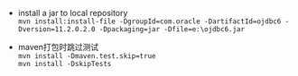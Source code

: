 + install a jar to local repository   
`mvn install:install-file -DgroupId=com.oracle -DartifactId=ojdbc6 -Dversion=11.2.0.2.0 -Dpackaging=jar -Dfile=e:\ojdbc6.jar`

+ maven打包时跳过测试  
`mvn install -Dmaven.test.skip=true`  
`mvn install -DskipTests`  

